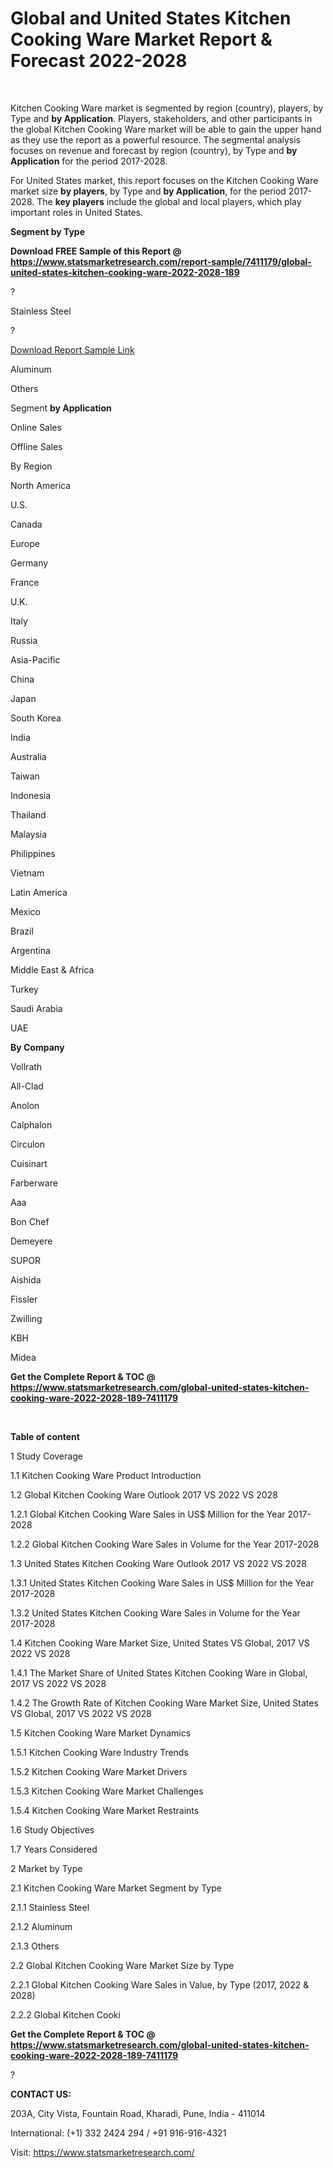 <h1>Global and United States Kitchen Cooking Ware Market Report & Forecast 2022-2028</h1><br/><p>Kitchen Cooking Ware market is segmented by region (country), players, by Type and <strong>by Application</strong>. Players, stakeholders, and other participants in the global Kitchen Cooking Ware market will be able to gain the upper hand as they use the report as a powerful resource. The segmental analysis focuses on revenue and forecast by region (country), by Type and <strong>by Application</strong> for the period 2017-2028.</p>
 
 
 
 <p>For United States market, this report focuses on the Kitchen Cooking Ware market size <strong>by players</strong>, by Type and <strong>by Application</strong>, for the period 2017-2028. The <strong>key players</strong> include the global and local players, which play important roles in United States.</p>
 
 
 
 <p><strong>Segment by Type</strong></p>
 
 
 
 <div><b>Download FREE Sample of this Report @ <a href="https://www.statsmarketresearch.com/download-free-sample/7411179/global-united-states-kitchen-cooking-ware-2022-2028-189">https://www.statsmarketresearch.com/report-sample/7411179/global-united-states-kitchen-cooking-ware-2022-2028-189</a></b></div>
 
 
 
 <p>? </p>
 
 
 
 <p>Stainless Steel</p>
 
 
 
 <p>? </p>
 
 
 
 <p><a href="https://www.statsmarketresearch.com/download-free-sample/7411179/global-united-states-kitchen-cooking-ware-2022-2028-189">Download Report Sample Link</a></p>
 
 
 
 <p>Aluminum</p>
 
 
 
 <p>Others</p>
 
 
 
 <p>Segment <strong>by Application</strong></p>
 
 
 
 <p>Online Sales</p>
 
 
 
 <p>Offline Sales</p>
 
 
 
 <p>By Region</p>
 
 
 
 <p>North America</p>
 
 
 
 <p>U.S.</p>
 
 
 
 <p>Canada</p>
 
 
 
 <p>Europe</p>
 
 
 
 <p>Germany</p>
 
 
 
 <p>France</p>
 
 
 
 <p>U.K.</p>
 
 
 
 <p>Italy</p>
 
 
 
 <p>Russia</p>
 
 
 
 <p>Asia-Pacific</p>
 
 
 
 <p>China</p>
 
 
 
 <p>Japan</p>
 
 
 
 <p>South Korea</p>
 
 
 
 <p>India</p>
 
 
 
 <p>Australia</p>
 
 
 
 <p>Taiwan</p>
 
 
 
 <p>Indonesia</p>
 
 
 
 <p>Thailand</p>
 
 
 
 <p>Malaysia</p>
 
 
 
 <p>Philippines</p>
 
 
 
 <p>Vietnam</p>
 
 
 
 <p>Latin America</p>
 
 
 
 <p>Mexico</p>
 
 
 
 <p>Brazil</p>
 
 
 
 <p>Argentina</p>
 
 
 
 <p>Middle East & Africa</p>
 
 
 
 <p>Turkey</p>
 
 
 
 <p>Saudi Arabia</p>
 
 
 
 <p>UAE</p>
 
 
 
 <p><strong>By Company</strong></p>
 
 
 
 <p>Vollrath</p>
 
 
 
 <p>All-Clad</p>
 
 
 
 <p>Anolon</p>
 
 
 
 <p>Calphalon</p>
 
 
 
 <p>Circulon</p>
 
 
 
 <p>Cuisinart</p>
 
 
 
 <p>Farberware</p>
 
 
 
 <p>Aaa</p>
 
 
 
 <p>Bon Chef</p>
 
 
 
 <p>Demeyere</p>
 
 
 
 <p>SUPOR</p>
 
 
 
 <p>Aishida</p>
 
 
 
 <p>Fissler</p>
 
 
 
 <p>Zwilling</p>
 
 
 
 <p>KBH</p>
 
 
 
 <p>Midea</p>
 
 
 
 <div><b>Get the Complete Report & TOC @ <a href="https://www.statsmarketresearch.com/global-united-states-kitchen-cooking-ware-2022-2028-189-7411179">https://www.statsmarketresearch.com/global-united-states-kitchen-cooking-ware-2022-2028-189-7411179</a></b></div>
 
 
 
 <p><br />
 
 <b>Table of content</b></p>
 
 
 
 <p>1 Study Coverage<br />
 
 1.1 Kitchen Cooking Ware Product Introduction<br />
 
 1.2 Global Kitchen Cooking Ware Outlook 2017 VS 2022 VS 2028<br />
 
 1.2.1 Global Kitchen Cooking Ware Sales in US$ Million for the Year 2017-2028<br />
 
 1.2.2 Global Kitchen Cooking Ware Sales in Volume for the Year 2017-2028<br />
 
 1.3 United States Kitchen Cooking Ware Outlook 2017 VS 2022 VS 2028<br />
 
 1.3.1 United States Kitchen Cooking Ware Sales in US$ Million for the Year 2017-2028<br />
 
 1.3.2 United States Kitchen Cooking Ware Sales in Volume for the Year 2017-2028<br />
 
 1.4 Kitchen Cooking Ware Market Size, United States VS Global, 2017 VS 2022 VS 2028<br />
 
 1.4.1 The Market Share of United States Kitchen Cooking Ware in Global, 2017 VS 2022 VS 2028<br />
 
 1.4.2 The Growth Rate of Kitchen Cooking Ware Market Size, United States VS Global, 2017 VS 2022 VS 2028<br />
 
 1.5 Kitchen Cooking Ware Market Dynamics<br />
 
 1.5.1 Kitchen Cooking Ware Industry Trends<br />
 
 1.5.2 Kitchen Cooking Ware Market Drivers<br />
 
 1.5.3 Kitchen Cooking Ware Market Challenges<br />
 
 1.5.4 Kitchen Cooking Ware Market Restraints<br />
 
 1.6 Study Objectives<br />
 
 1.7 Years Considered<br />
 
 2 Market by Type<br />
 
 2.1 Kitchen Cooking Ware Market Segment by Type<br />
 
 2.1.1 Stainless Steel<br />
 
 2.1.2 Aluminum<br />
 
 2.1.3 Others<br />
 
 2.2 Global Kitchen Cooking Ware Market Size by Type<br />
 
 2.2.1 Global Kitchen Cooking Ware Sales in Value, by Type (2017, 2022 & 2028)<br />
 
 2.2.2 Global Kitchen Cooki</p>
 
 
 
 <div><b>Get the Complete Report & TOC @ <a href="https://www.statsmarketresearch.com/global-united-states-kitchen-cooking-ware-2022-2028-189-7411179">https://www.statsmarketresearch.com/global-united-states-kitchen-cooking-ware-2022-2028-189-7411179</a></b></div>
 
 
 
 <p>? </p>
 
 
 
 <p><b>CONTACT US:</b><br />
 
 203A, City Vista, Fountain Road, Kharadi, Pune, India - 411014<br />
 
 International: (+1) 332 2424 294 / +91 916-916-4321<br />
 
 Visit: <a href="https://www.statsmarketresearch.com/">https://www.statsmarketresearch.com/</a></p>